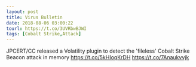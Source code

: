 ```yaml
---
layout: post
title: Virus Bulletin
date: 2018-08-06 03:00:22
tourl: https://t.co/3UVRbwBJWI
tags: [Cobalt Strike,Attack]
---
```

JPCERT/CC released a Volatility plugin to detect the 'fileless' Cobalt Strike Beacon attack in memory https://t.co/5kHIoqKrDH https://t.co/7Anaukvvjk